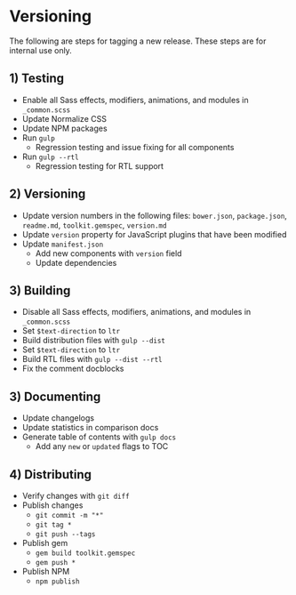 # Versioning #

The following are steps for tagging a new release. These steps are for internal use only.

## 1) Testing ##

* Enable all Sass effects, modifiers, animations, and modules in `_common.scss`
* Update Normalize CSS
* Update NPM packages
* Run `gulp`
    * Regression testing and issue fixing for all components
* Run `gulp --rtl`
    * Regression testing for RTL support

## 2) Versioning ##

* Update version numbers in the following files: `bower.json`, `package.json`, `readme.md`, `toolkit.gemspec`, `version.md`
* Update `version` property for JavaScript plugins that have been modified
* Update `manifest.json`
    * Add new components with `version` field
    * Update dependencies

## 3) Building ##

* Disable all Sass effects, modifiers, animations, and modules in `_common.scss`
* Set `$text-direction` to `ltr`
* Build distribution files with `gulp --dist`
* Set `$text-direction` to `ltr`
* Build RTL files with `gulp --dist --rtl`
* Fix the comment docblocks

## 3) Documenting ##

* Update changelogs
* Update statistics in comparison docs
* Generate table of contents with `gulp docs`
    * Add any `new` or `updated` flags to TOC

## 4) Distributing ##

* Verify changes with `git diff`
* Publish changes
    * `git commit -m "*"`
    * `git tag *`
    * `git push --tags`
* Publish gem
    * `gem build toolkit.gemspec`
    * `gem push *`
* Publish NPM
    * `npm publish`
